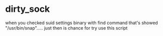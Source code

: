 # dirty_sock
when you checked suid settings binary with find command
that's showed  "/usr/bin/snap".....
just then is chance for try use this script
